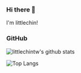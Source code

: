 ### Hi there 👋

I'm littlechin!

### GitHub

![littlechintw's github stats](https://github-readme-stats.vercel.app/api?username=littlechintw&show_icons=true&theme=dracula)

![Top Langs](https://github-readme-stats.vercel.app/api/top-langs/?username=littlechintw)

<!--
**littlechintw/littlechintw** is a ✨ _special_ ✨ repository because its `README.md` (this file) appears on your GitHub profile.

Here are some ideas to get you started:

- 🔭 I’m currently working on ...
- 🌱 I’m currently learning ...
- 👯 I’m looking to collaborate on ...
- 🤔 I’m looking for help with ...
- 💬 Ask me about ...
- 📫 How to reach me: ...
- 😄 Pronouns: ...
- ⚡ Fun fact: ...
-->
